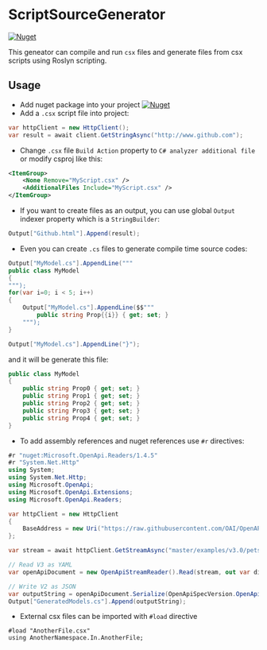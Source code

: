 # ScriptSourceGenerator
[![Nuget](https://img.shields.io/nuget/v/ScriptSourceGenerator?color=1182c2&logo=nuget)](https://www.nuget.org/packages/ScriptSourceGenerator)

This geneator can compile and run `csx` files and generate files from csx scripts using Roslyn scripting.

## Usage
- Add nuget package into your project [![Nuget](https://img.shields.io/nuget/v/ScriptSourceGenerator?color=1182c2&logo=nuget)](https://www.nuget.org/packages/ScriptSourceGenerator)
- Add a `.csx` script file into project:
```csharp
var httpClient = new HttpClient();
var result = await client.GetStringAsync("http://www.github.com");
```
- Change `.csx` file `Build Action` property to `C# analyzer additional file` or modify csproj like this:
```xml
<ItemGroup>
	<None Remove="MyScript.csx" />
	<AdditionalFiles Include="MyScript.csx" />
</ItemGroup>
```
- If you want to create files as an output, you can use global `Output` indexer property which is a `StringBuilder`:
```csharp
Output["Github.html"].Append(result);
```
- Even you can create `.cs` files to generate compile time source codes:
```csharp
Output["MyModel.cs"].AppendLine("""
public class MyModel
{
""");
for(var i=0; i < 5; i++)
{
    Output["MyModel.cs"].AppendLine($$"""
        public string Prop{{i}} { get; set; } 
    """);
}

Output["MyModel.cs"].AppendLine("}");
```
and it will be generate this file:
```csharp
public class MyModel
{
    public string Prop0 { get; set; }
    public string Prop1 { get; set; }
    public string Prop2 { get; set; }
    public string Prop3 { get; set; }
    public string Prop4 { get; set; }
}
```
- To add assembly references and nuget references use `#r` directives:
```csharp
#r "nuget:Microsoft.OpenApi.Readers/1.4.5"
#r "System.Net.Http"
using System;
using System.Net.Http;
using Microsoft.OpenApi;
using Microsoft.OpenApi.Extensions;
using Microsoft.OpenApi.Readers;

var httpClient = new HttpClient
{
    BaseAddress = new Uri("https://raw.githubusercontent.com/OAI/OpenAPI-Specification/")
};

var stream = await httpClient.GetStreamAsync("master/examples/v3.0/petstore.yaml");

// Read V3 as YAML
var openApiDocument = new OpenApiStreamReader().Read(stream, out var diagnostic);

// Write V2 as JSON
var outputString = openApiDocument.Serialize(OpenApiSpecVersion.OpenApi2_0, OpenApiFormat.Json);
Output["GeneratedModels.cs"].Append(outputString);
```
- External csx files can be imported with `#load` directive
```
#load "AnotherFile.csx"
using AnotherNamespace.In.AnotherFile;
```